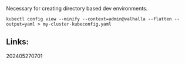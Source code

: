 
Necessary for creating directory based dev environments.

`kubectl config view --minify --context=admin@valhalla --flatten --output=yaml > my-cluster-kubeconfig.yaml`


## Links:



202405270701